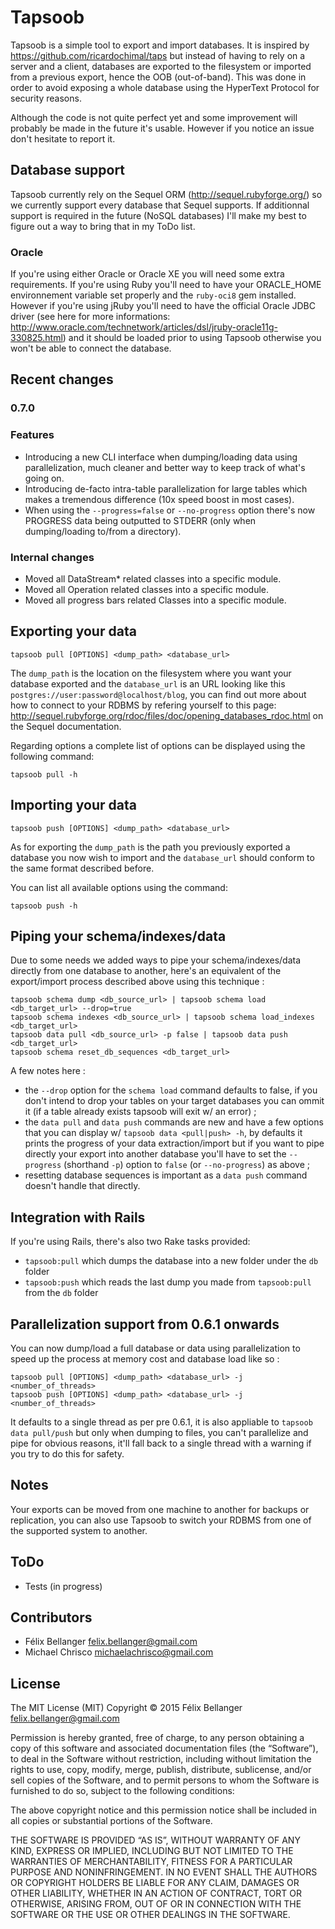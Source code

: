 # Tapsoob

Tapsoob is a simple tool to export and import databases. It is inspired by <https://github.com/ricardochimal/taps> but instead of having to rely on a server and a client, databases are exported to the filesystem or imported from a previous export, hence the OOB (out-of-band). This was done in order to avoid exposing a whole database using the HyperText Protocol for security reasons.

Although the code is not quite perfect yet and some improvement will probably be made in the future it's usable. However if you notice an issue don't hesitate to report it.


## Database support

Tapsoob currently rely on the Sequel ORM (<http://sequel.rubyforge.org/>) so we currently support every database that Sequel supports. If additionnal support is required in the future (NoSQL databases) I'll make my best to figure out a way to bring that in my ToDo list.

### Oracle

If you're using either Oracle or Oracle XE you will need some extra requirements. If you're using Ruby you'll need to have your ORACLE_HOME environnement variable set properly and the `ruby-oci8` gem installed. However if you're using jRuby you'll need to have the official Oracle JDBC driver (see here for more informations: <http://www.oracle.com/technetwork/articles/dsl/jruby-oracle11g-330825.html>) and it should be loaded prior to using Tapsoob otherwise you won't be able to connect the database.


## Recent changes

### 0.7.0

### Features

* Introducing a new CLI interface when dumping/loading data using parallelization, much cleaner and better way to keep track of what's going on.
* Introducing de-facto intra-table parallelization for large tables which makes a tremendous difference (10x speed boost in most cases).
* When using the `--progress=false` or `--no-progress` option there's now PROGRESS data being outputted to STDERR (only when dumping/loading to/from a directory).

### Internal changes

* Moved all DataStream* related classes into a specific module.
* Moved all Operation related classes into a specific module.
* Moved all progress bars related Classes into a specific module.


## Exporting your data

    tapsoob pull [OPTIONS] <dump_path> <database_url>

The `dump_path` is the location on the filesystem where you want your database exported and the `database_url` is an URL looking like this `postgres://user:password@localhost/blog`, you can find out more about how to connect to your RDBMS by refering yourself to this page: <http://sequel.rubyforge.org/rdoc/files/doc/opening_databases_rdoc.html> on the Sequel documentation.

Regarding options a complete list of options can be displayed using the following command:

    tapsoob pull -h


## Importing your data

    tapsoob push [OPTIONS] <dump_path> <database_url>

As for exporting the `dump_path` is the path you previously exported a database you now wish to import and the `database_url` should conform to the same format described before.

You can list all available options using the command:

    tapsoob push -h


## Piping your schema/indexes/data

Due to some needs we added ways to pipe your schema/indexes/data directly from one database to another, here's an equivalent of the export/import process described above using this technique :

```
tapsoob schema dump <db_source_url> | tapsoob schema load <db_target_url> --drop=true
tapsoob schema indexes <db_source_url> | tapsoob schema load_indexes <db_target_url>
tapsoob data pull <db_source_url> -p false | tapsoob data push <db_target_url>
tapsoob schema reset_db_sequences <db_target_url>
```

A few notes here :

* the `--drop` option for the `schema load` command defaults to false, if you don't intend to drop your tables on your target databases you can ommit it (if a table already exists tapsoob will exit w/ an error) ;
* the `data pull` and `data push` commands are new and have a few options that you can display w/ `tapsoob data <pull|push> -h`, by defaults it prints the progress of your data extraction/import but if you want to pipe directly your export into another database you'll have to set the `--progress` (shorthand `-p`) option to `false` (or `--no-progress`) as above ;
* resetting database sequences is important as a `data push` command doesn't handle that directly.

## Integration with Rails

If you're using Rails, there's also two Rake tasks provided:

* `tapsoob:pull` which dumps the database into a new folder under the `db` folder
* `tapsoob:push` which reads the last dump you made from `tapsoob:pull` from the `db` folder

## Parallelization support from 0.6.1 onwards

You can now dump/load a full database or data using parallelization to speed up the process at memory cost and database load like so :

```
tapsoob pull [OPTIONS] <dump_path> <database_url> -j <number_of_threads>
tapsoob push [OPTIONS] <dump_path> <database_url> -j <number_of_threads>
```

It defaults to a single thread as per pre 0.6.1, it is also appliable to `tapsoob data pull/push` but only when dumping to files, you can't parallelize and pipe for obvious reasons, it'll fall back to a single thread with a warning if you try to do this for safety.

## Notes

Your exports can be moved from one machine to another for backups or replication, you can also use Tapsoob to switch your RDBMS from one of the supported system to another.


## ToDo

* Tests (in progress)


## Contributors

* Félix Bellanger <felix.bellanger@gmail.com>
* Michael Chrisco <michaelachrisco@gmail.com>


## License

The MIT License (MIT)
Copyright © 2015 Félix Bellanger <felix.bellanger@gmail.com>

Permission is hereby granted, free of charge, to any person obtaining a copy of this software and associated documentation files (the “Software”), to deal in the Software without restriction, including without limitation the rights to use, copy, modify, merge, publish, distribute, sublicense, and/or sell copies of the Software, and to permit persons to whom the Software is furnished to do so, subject to the following conditions:

The above copyright notice and this permission notice shall be included in all copies or substantial portions of the Software.

THE SOFTWARE IS PROVIDED “AS IS”, WITHOUT WARRANTY OF ANY KIND, EXPRESS OR IMPLIED, INCLUDING BUT NOT LIMITED TO THE WARRANTIES OF MERCHANTABILITY, FITNESS FOR A PARTICULAR PURPOSE AND NONINFRINGEMENT. IN NO EVENT SHALL THE AUTHORS OR COPYRIGHT HOLDERS BE LIABLE FOR ANY CLAIM, DAMAGES OR OTHER LIABILITY, WHETHER IN AN ACTION OF CONTRACT, TORT OR OTHERWISE, ARISING FROM, OUT OF OR IN CONNECTION WITH THE SOFTWARE OR THE USE OR OTHER DEALINGS IN THE SOFTWARE.
